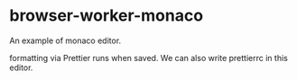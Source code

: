 # browser-worker-monaco

An example of monaco editor.

formatting via Prettier runs when saved. We can also write prettierrc in this editor.

